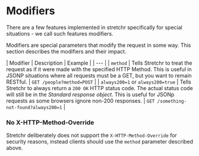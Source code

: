 # Modifiers
There are a few features implemented in stretchr specifically for special situations - we call such features modifiers.

Modifiers are special parameters that modify the request in some way.  This section describes the modifiers and their impact.

| Modifier | Description | Example |
| --- |
| `method` | Tells Stretchr to treat the request as if it were made with the specified HTTP Method.  This is useful in JSONP situations where all requests must be a GET, but you want to remain RESTful. | `GET /people?method=POST` |
| `always200=1` or `always200=true` | Tells Stretchr to always return a `200 OK` HTTP status code.  The actual status code will still be in the _Standard response object_.  This is useful for JSONp requests as some browsers ignore non-200 responses. | `GET /something-not-found?always200=1` |

### No X-HTTP-Method-Override

Stretchr deliberately does not support the `X-HTTP-Method-Override` for security reasons, instead clients should use the `method` parameter described above.